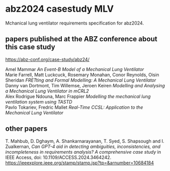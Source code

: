 # abz2024 casestudy MLV
Mchanical lung ventilator requirements specification for abz2024.

## papers published at the ABZ conference about this case study

https://abz-conf.org/case-study/abz24/

Amel Mammar *An Event-B Model of a Mechanical Lung Ventilator*\
Marie Farrell, Matt Luckcuck, Rosemary Monahan, Conor Reynolds, Oisin Sheridan *FRETting and Formal Modelling: A Mechanical Lung Ventilator*\
Danny van Dortmont, Tim Willemse, Jeroen Keiren *Modelling and Analysing a Mechanical Lung Ventilator in mCRL2*\
Alex Rodrigue Ndouna, Marc Frappier *Modelling the mechanical lung ventilation system using TASTD*\
Pavlo Tokariev, Fredric Mallet *Real-Time CCSL: Application to the Mechanical Lung Ventilator* 

## other papers

T. Mahbub, D. Dghaym, A. Shankarnarayanan, T. Syed, S. Shapsough and I. Zualkernan, 
*Can GPT-4 aid in detecting ambiguities, inconsistencies, and incompleteness in requirements analysis? A comprehensive case study* in IEEE Access, doi: 10.1109/ACCESS.2024.3464242.
https://ieeexplore.ieee.org/stamp/stamp.jsp?tp=&arnumber=10684184

